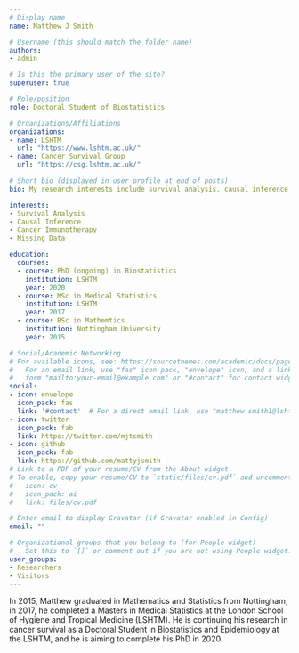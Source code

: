 ```yaml
---
# Display name
name: Matthew J Smith

# Username (this should match the folder name)
authors:
- admin

# Is this the primary user of the site?
superuser: true

# Role/position
role: Doctoral Student of Biostatistics

# Organizations/Affiliations
organizations:
- name: LSHTM
  url: "https://www.lshtm.ac.uk/"
- name: Cancer Survival Group
  url: "https://csg.lshtm.ac.uk/"

# Short bio (displayed in user profile at end of posts)
bio: My research interests include survival analysis, causal inference and missing data.

interests:
- Survival Analysis
- Causal Inference
- Cancer Immunotherapy
- Missing Data

education:
  courses:
  - course: PhD (ongoing) in Biostatistics
    institution: LSHTM
    year: 2020
  - course: MSc in Medical Statistics
    institution: LSHTM
    year: 2017
  - course: BSc in Mathemtics
    institution: Nottingham University
    year: 2015

# Social/Academic Networking
# For available icons, see: https://sourcethemes.com/academic/docs/page-builder/#icons
#   For an email link, use "fas" icon pack, "envelope" icon, and a link in the
#   form "mailto:your-email@example.com" or "#contact" for contact widget.
social:
- icon: envelope
  icon_pack: fas
  link: '#contact'  # For a direct email link, use "matthew.smith1@lshtm.ac.uk".
- icon: twitter
  icon_pack: fab
  link: https://twitter.com/mjtsmith
- icon: github
  icon_pack: fab
  link: https://github.com/mattyjsmith
# Link to a PDF of your resume/CV from the About widget.
# To enable, copy your resume/CV to `static/files/cv.pdf` and uncomment the lines below.
# - icon: cv
#   icon_pack: ai
#   link: files/cv.pdf

# Enter email to display Gravatar (if Gravatar enabled in Config)
email: ""

# Organizational groups that you belong to (for People widget)
#   Set this to `[]` or comment out if you are not using People widget.
user_groups:
- Researchers
- Visitors
---
```


In 2015, Matthew graduated in Mathematics and Statistics from Nottingham; in 2017, he completed a Masters in Medical Statistics at the London School of Hygiene and Tropical Medicine (LSHTM). He is continuing his research in cancer survival as a Doctoral Student in Biostatistics and Epidemiology at the LSHTM, and he is aiming to complete his PhD in 2020.
